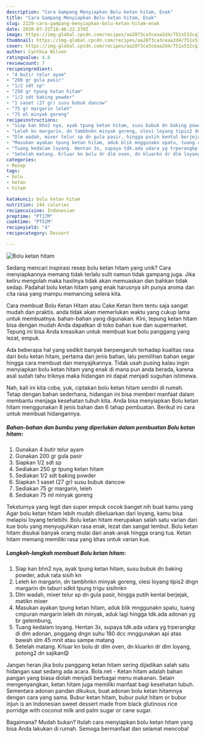 ```yaml
---
description: "Cara Gampang Menyiapkan Bolu ketan hitam, Enak"
title: "Cara Gampang Menyiapkan Bolu ketan hitam, Enak"
slug: 2229-cara-gampang-menyiapkan-bolu-ketan-hitam-enak
date: 2020-07-31T18:46:22.270Z
image: https://img-global.cpcdn.com/recipes/aa28f3ca3ceaa2d4/751x532cq70/bolu-ketan-hitam-foto-resep-utama.jpg
thumbnail: https://img-global.cpcdn.com/recipes/aa28f3ca3ceaa2d4/751x532cq70/bolu-ketan-hitam-foto-resep-utama.jpg
cover: https://img-global.cpcdn.com/recipes/aa28f3ca3ceaa2d4/751x532cq70/bolu-ketan-hitam-foto-resep-utama.jpg
author: Cynthia Wilson
ratingvalue: 4.8
reviewcount: 7
recipeingredient:
- "4 butir telur ayam"
- "200 gr gula pasir"
- "1/2 sdt sp"
- "250 gr tpung ketan hitam"
- "1/2 sdt baking powder"
- "1 saset (27 gr) susu bubuk dancow"
- "75 gr margarin leleh"
- "75 ml minyak goreng"
recipeinstructions:
- "Siap kan bhn2 nya, ayak tpung ketan hitam, susu bubuk dn baking powder, aduk rata sisih kn"
- "Leleh kn margarin, dn tambhnkn minyak goreng, olesi loyang tipis2 dngn margarin dn taburi sdkit tpung trigu sisihnkn"
- "Dlm wadah, mixer telur sp dn gula pasir, hingga putih kental berjejak, matikn mixer"
- "Masukan ayakan tpung ketan hitam, aduk blik mnggunakn spatu, tuang cmpuran margarin leleh dn minyak, aduk lagi hingga tdk.ada adonan yg br gelembung,"
- "Tuang kedalam loyang. Hentan 3x, supaya tdk.ada udara yg trperangkp di dlm adonan, pnggang dngn suhu 180 dcc mnggunakan api atas bawah slm 45 mnit atau sampe matang"
- "Setelah matang. Krluar kn bolu dr dlm oven, dn kluarkn dr dlm loyang, potong2 dn sajikan😋"
categories:
- Resep
tags:
- bolu
- ketan
- hitam

katakunci: bolu ketan hitam 
nutrition: 244 calories
recipecuisine: Indonesian
preptime: "PT17M"
cooktime: "PT52M"
recipeyield: "4"
recipecategory: Dessert

---
```



![Bolu ketan hitam](https://img-global.cpcdn.com/recipes/aa28f3ca3ceaa2d4/751x532cq70/bolu-ketan-hitam-foto-resep-utama.jpg)

Sedang mencari inspirasi resep bolu ketan hitam yang unik? Cara menyiapkannya memang tidak terlalu sulit namun tidak gampang juga. Jika keliru mengolah maka hasilnya tidak akan memuaskan dan bahkan tidak sedap. Padahal bolu ketan hitam yang enak harusnya sih punya aroma dan cita rasa yang mampu memancing selera kita.

Cara membuat Bolu Ketan Hitam atau Cake Ketan Item tentu saja sangat mudah dan praktis. anda tidak akan memerlukan waktu yang cukup lama untuk membuatnya. bahan-bahan yang digunakan. Kini, tepung ketan hitam bisa dengan mudah Anda dapatkan di toko bahan kue dan supermarket. Tepung ini bisa Anda kreasikan untuk membuat kue bolu panggang yang lezat, empuk.

Ada beberapa hal yang sedikit banyak berpengaruh terhadap kualitas rasa dari bolu ketan hitam, pertama dari jenis bahan, lalu pemilihan bahan segar hingga cara membuat dan menyajikannya. Tidak usah pusing kalau ingin menyiapkan bolu ketan hitam yang enak di mana pun anda berada, karena asal sudah tahu triknya maka hidangan ini dapat menjadi suguhan istimewa.


Nah, kali ini kita coba, yuk, ciptakan bolu ketan hitam sendiri di rumah. Tetap dengan bahan sederhana, hidangan ini bisa memberi manfaat dalam membantu menjaga kesehatan tubuh kita. Anda bisa menyiapkan Bolu ketan hitam menggunakan 8 jenis bahan dan 6 tahap pembuatan. Berikut ini cara untuk membuat hidangannya.

<!--inarticleads1-->

##### Bahan-bahan dan bumbu yang diperlukan dalam pembuatan Bolu ketan hitam:

1. Gunakan 4 butir telur ayam
1. Gunakan 200 gr gula pasir
1. Siapkan 1/2 sdt sp
1. Sediakan 250 gr tpung ketan hitam
1. Sediakan 1/2 sdt baking powder
1. Siapkan 1 saset (27 gr) susu bubuk dancow
1. Sediakan 75 gr margarin, leleh
1. Sediakan 75 ml minyak goreng


Teksturnya yang legit dan super empuk cocok banget nih buat kamu yang Agar bolu ketan hitam lebih mudah dikeluarkan dari loyang, kamu bisa melapisi loyang terlebihi. Bolu ketan hitam merupakan salah satu varian dari kue bolu yang menyuguhkan rasa enak, lezat dan sangat lembut. Bolu ketan hitam disukai banyak orang mulai dari anak-anak hingga orang tua. Ketan hitam memang memiliki rasa yang khas untuk varian kue. 

<!--inarticleads2-->

##### Langkah-langkah membuat Bolu ketan hitam:

1. Siap kan bhn2 nya, ayak tpung ketan hitam, susu bubuk dn baking powder, aduk rata sisih kn
1. Leleh kn margarin, dn tambhnkn minyak goreng, olesi loyang tipis2 dngn margarin dn taburi sdkit tpung trigu sisihnkn
1. Dlm wadah, mixer telur sp dn gula pasir, hingga putih kental berjejak, matikn mixer
1. Masukan ayakan tpung ketan hitam, aduk blik mnggunakn spatu, tuang cmpuran margarin leleh dn minyak, aduk lagi hingga tdk.ada adonan yg br gelembung,
1. Tuang kedalam loyang. Hentan 3x, supaya tdk.ada udara yg trperangkp di dlm adonan, pnggang dngn suhu 180 dcc mnggunakan api atas bawah slm 45 mnit atau sampe matang
1. Setelah matang. Krluar kn bolu dr dlm oven, dn kluarkn dr dlm loyang, potong2 dn sajikan😋


Jangan heran jika bolu panggang ketan hitam sering dijadikan salah satu hidangan saat sedang ada acara. Bola.net - Ketan hitam adalah bahan pangan yang biasa diolah menjadi berbagai menu makanan. Selain mengenyangkan, ketan hitam juga memiliki manfaat bagi kesehatan tubuh. Sementara adonan pandan dikukus, buat adonan bolu ketan hitamnya dengan cara yang sama. Bubur ketan hitam, bubur pulut hitam or bubur injun is an Indonesian sweet dessert made from black glutinous rice porridge with coconut milk and palm sugar or cane sugar. 

Bagaimana? Mudah bukan? Itulah cara menyiapkan bolu ketan hitam yang bisa Anda lakukan di rumah. Semoga bermanfaat dan selamat mencoba!
